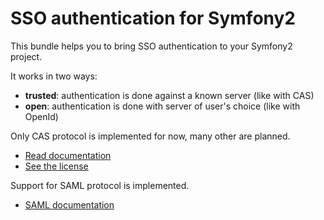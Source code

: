 SSO authentication for Symfony2
===============================


This bundle helps you to bring SSO authentication to your Symfony2 project.


It works in two ways:

-   **trusted**: authentication is done against a known server (like with CAS)
-   **open**: authentication is done with server of user's choice (like with OpenId)


Only CAS protocol is implemented for now, many other are planned.


-   [Read documentation](https://github.com/BeSimple/BeSimpleSsoAuthBundle/blob/master/Resources/doc/index.md)
-   [See the license](https://github.com/BeSimple/BeSimpleSsoAuthBundle/blob/master/Resources/meta/LICENSE)

Support for SAML protocol is implemented.

- [SAML documentation](https://github.com/uq-its-ss/BeSimpleSsoAuthBundle/blob/saml/Resources/doc/saml.md)

